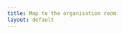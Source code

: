 ```yaml
---
title: Map to the organisation room
layout: default
---
```


<img src="/assets/images/map.png" alt="">
